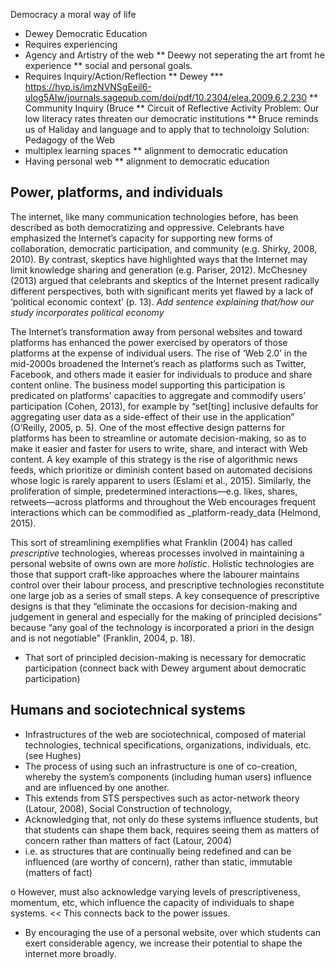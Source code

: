 Democracy a moral way of life
* Dewey
Democratic Education
* Requires experiencing
* Agency and Artistry of the web
** Deewy not seperating the art fromt he experience
** social and personal goals.
* Requires Inquiry/Action/Reflection
** Dewey
*** https://hyp.is/imzNVNSgEeil6-uIog5AIw/journals.sagepub.com/doi/pdf/10.2304/elea.2009.6.2.230
** Community Inquiry (Bruce
** Circuit of Reflective Activity
Problem: Our low literacy rates threaten our democratic institutions
** Bruce reminds us of Haliday and language and to apply that to technoloigy
Solution: Pedagogy of the Web
* multiplex learning spaces
** alignment to democratic education
* Having personal web
** alignment to democratic education


## Power, platforms, and individuals

The internet, like many communication technologies before, has been described as both democratizing and oppressive.  Celebrants have emphasized the Internet’s capacity for supporting new forms of collaboration, democratic participation, and community (e.g. Shirky, 2008, 2010). By contrast, skeptics have highlighted ways that the Internet may limit knowledge sharing and generation (e.g. Pariser, 2012).  McChesney (2013) argued that celebrants and skeptics of the Internet present radically different perspectives, both with significant merits yet flawed by a lack of ‘political economic context’ (p. 13).  *Add sentence explaining that/how our study incorporates political economy*

The Internet’s transformation away from personal websites and toward platforms has enhanced the power exercised by operators of those platforms at the expense of individual users. The rise of ‘Web 2.0’ in the mid-2000s broadened the Internet’s reach as platforms such as Twitter, Facebook, and others made it easier for individuals to produce and share content online. The business model supporting this participation is predicated on platforms’ capacities to aggregate and commodify users’ participation (Cohen, 2013), for example by “set[ting] inclusive defaults for aggregating user data as a side-effect of their use in the application” (O’Reilly, 2005, p. 5).
One of the most effective design patterns for platforms has been to streamline or automate decision-making, so as to make it easier and faster for users to write, share, and interact with Web content. A key example of this strategy is the rise of algorithmic news feeds, which prioritize or diminish content based on automated decisions whose logic is rarely apparent to users (Eslami et al., 2015). Similarly, the proliferation of simple, predetermined interactions—e.g. likes, shares, retweets—across platforms and throughout the Web encourages frequent interactions which can be commodified as _platform-ready_data (Helmond, 2015).

This sort of streamlining exemplifies what Franklin (2004) has called _prescriptive_ technologies, whereas processes involved in maintaining a personal website of owns own are more _holistic_.  Holistic technologies are those that support craft-like approaches where the labourer maintains control over their labour process, and prescriptive technologies reconstitute one large job as a series of small steps. A key consequence of prescriptive designs is that they “eliminate the occasions for decision-making and judgement in general and especially for the making of principled decisions” because “any goal of the technology is incorporated a priori in the design and is not negotiable” (Franklin, 2004, p. 18).
- That sort of principled decision-making is necessary for democratic participation (connect back with Dewey argument about democratic participation)



## Humans and sociotechnical systems

-	Infrastructures of the web are sociotechnical, composed of material technologies, technical specifications, organizations, individuals, etc. (see Hughes)
-	The process of using such an infrastructure is one of co-creation, whereby the system’s components (including human users) influence and are influenced by one another.
-	This extends from STS perspectives such as actor-network theory (Latour, 2008),  Social Construction of technology,
-	Acknowledging that, not only do these systems influence students, but that students can shape them back, requires seeing them as matters of concern rather than matters of fact (Latour, 2004)
  -	i.e. as structures that are continually being redefined and can be influenced (are worthy of concern), rather than static, immutable (matters of fact)

o	However, must also acknowledge varying levels of prescriptiveness, momentum, etc, which influence the capacity of individuals to shape systems. << This connects back to the power issues.
-	By encouraging the use of a personal website, over which students can exert considerable agency, we increase their potential to shape the internet more broadly.
